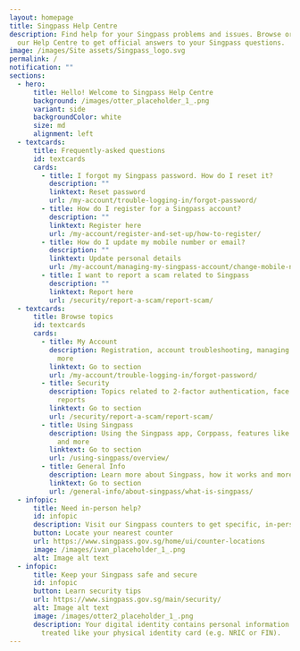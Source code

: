 ```yaml
---
layout: homepage
title: Singpass Help Centre
description: Find help for your Singpass problems and issues. Browse or search
  our Help Centre to get official answers to your Singpass questions.
image: /images/Site assets/Singpass_logo.svg
permalink: /
notification: ""
sections:
  - hero:
      title: Hello! Welcome to Singpass Help Centre
      background: /images/otter_placeholder_1_.png
      variant: side
      backgroundColor: white
      size: md
      alignment: left
  - textcards:
      title: Frequently-asked questions
      id: textcards
      cards:
        - title: I forgot my Singpass password. How do I reset it?
          description: ""
          linktext: Reset password
          url: /my-account/trouble-logging-in/forgot-password/
        - title: How do I register for a Singpass account?
          description: ""
          linktext: Register here
          url: /my-account/register-and-set-up/how-to-register/
        - title: How do I update my mobile number or email?
          description: ""
          linktext: Update personal details
          url: /my-account/managing-my-singpass-account/change-mobile-number/
        - title: I want to report a scam related to Singpass
          description: ""
          linktext: Report here
          url: /security/report-a-scam/report-scam/
  - textcards:
      title: Browse topics
      id: textcards
      cards:
        - title: My Account
          description: Registration, account troubleshooting, managing account details and
            more
          linktext: Go to section
          url: /my-account/trouble-logging-in/forgot-password/
        - title: Security
          description: Topics related to 2-factor authentication, face verification, scam
            reports
          linktext: Go to section
          url: /security/report-a-scam/report-scam/
        - title: Using Singpass
          description: Using the Singpass app, Corppass, features like Digital IC, cards
            and more
          linktext: Go to section
          url: /using-singpass/overview/
        - title: General Info
          description: Learn more about Singpass, how it works and more
          linktext: Go to section
          url: /general-info/about-singpass/what-is-singpass/
  - infopic:
      title: Need in-person help?
      id: infopic
      description: Visit our Singpass counters to get specific, in-person help
      button: Locate your nearest counter
      url: https://www.singpass.gov.sg/home/ui/counter-locations
      image: /images/ivan_placeholder_1_.png
      alt: Image alt text
  - infopic:
      title: Keep your Singpass safe and secure
      id: infopic
      button: Learn security tips
      url: https://www.singpass.gov.sg/main/security/
      alt: Image alt text
      image: /images/otter2_placeholder_1_.png
      description: Your digital identity contains personal information and should be
        treated like your physical identity card (e.g. NRIC or FIN).
---
```

